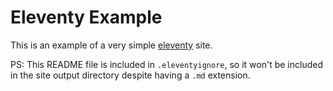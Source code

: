 # Eleventy Example

This is an example of a very simple [eleventy](https://www.11ty.dev/) site.

PS: This README file is included in `.eleventyignore`, so it won't be included in the site output directory despite having a `.md` extension.
